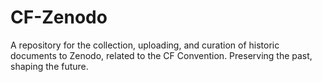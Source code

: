 # CF-Zenodo

A repository for the collection, uploading, and curation of historic documents to Zenodo, related to the CF Convention. Preserving the past, shaping the future.
